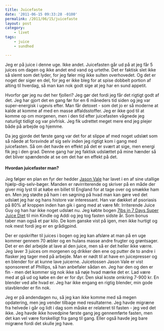 ```yaml
---
title: Juicefaste
date: '2011-06-15 09:33:28 -0100'
permalink: /2011/06/15/juicefaste
layout: post
category:
    - livet
tags:
    - juice
    - sundhed

---
```

Jeg er på juice i denne uge. Ikke andet. Juicefasten går ud på at jeg får 5 juices om dagen og ikke andet end vand og urtethe. Det er faktisk slet ikke så slemt som det lyder, for jeg føler mig ikke sulten overhovedet. Og det er noget der siger en del, for jeg er ikke bleg for at spise dobbelt portion af alting til hverdag, så man kan nok godt sige at jeg har en sund appetit.

Hvorfor gør jeg nu det her fjolleri? Jeg gør det fordi jeg får det rigtigt godt af det. Jeg har gjort det en gang før for en 6 måneders tid siden og jeg var super-energisk i ugevis efter. Man får detoxet - som det jo er så moderne at kalde at komme af med en masse affaldsstoffer. Jeg er ikke god til at komme op om morgenen, men i den tid efter juicefasten vågnede jeg naturligt tidligt og var pivfrisk. Jeg fik udrettet meget mere end jeg plejer både på arbejde og hjemme.

Da jeg gjorde det første gang var det for at slippe af med noget udslæt som så nåede at forsvinde af sig selv inden jeg rigtigt kom i gang med juicefasten. Så om det havde en effekt på det er svært at sige, men energi fik jeg i den grad. Denne gang har jeg faktisk udslættet på mine hænder så det bliver spændende at se om det har en effekt på det.

#### Hvordan juicefaster man?

Jeg følger en plan en fyr der hedder [Jason Vale](http://www.juicemaster.com/) har lavet i en af sine utallige hjælp-dig-selv-bøger. Manden er røvirriterende og skriver på en måde der giver mig lyst til at købe en billet til England for at tage over og smække ham en. Men jeg stødte på ham i en søgning på hvad man kan gøre ved det udslæt jeg har og hans histore var interessant. Han var dækket af psoriasis på 80% af kroppen inden han gik i gang med at være Mr. Irriterende Juice Guy og han har ikke noget udslæt nu. Jeg købte bogen [7lbs in 7 Days Super Juice Diet](http://www.saxo.com/dk/item/jason-vale-7lbs-in-7-days-super-juice-diet-paperback-2.aspx?searchkeyword=jason+vale) til min Kindle og Addi og jeg tog fasten sidste år. Som bonus taber man også et par kilo. De kom ganske vist på igen, men ikke hurtigt og nok mest fordi jeg er en grådigpind.

Der er opskrifter til juices i bogen og jeg kan afsløre at man på en uge kommer gennem 70 æbler og en hulans masse andre frugter og grøntsager. Det er en del arbejde at lave al den juice, men så er det heller ikke værre. Jeg laver 3 juices om morgenen og drikker den ene og putter de to andre i flasker jeg tager med på arbejde. Man er nødt til at have en juicepresser og en blender for at kunne lave juicerne. Juicetossen Jason Vale er vist sponsoreret af Phillips, så han anbefaler sådan en. Jeg har den og den er fin - men det kommer sig nok ikke så nøje hvad mærke det er. Lad være med at gå ud og købe en der er for dyr. Den skal koste omkring 7-900 kr. En blender ved alle hvad er. Jeg har ikke engang en rigtig blender, min gode stavblender er fin nok.

Jeg er på andendagen nu, så jeg kan ikke komme med så megen opdatering, men jeg vender tilbage med resultaterne. Jeg havde migræne fra helvede i går og lidt i dag som måske er relateret til fasten - jeg ved det ikke. Jeg havde ikke hovedpine første gang jeg gennemførte fasten, men det kan vel være forskelligt fra gang til gang. Eller også havde jeg bare migræne fordi det skulle jeg have.
